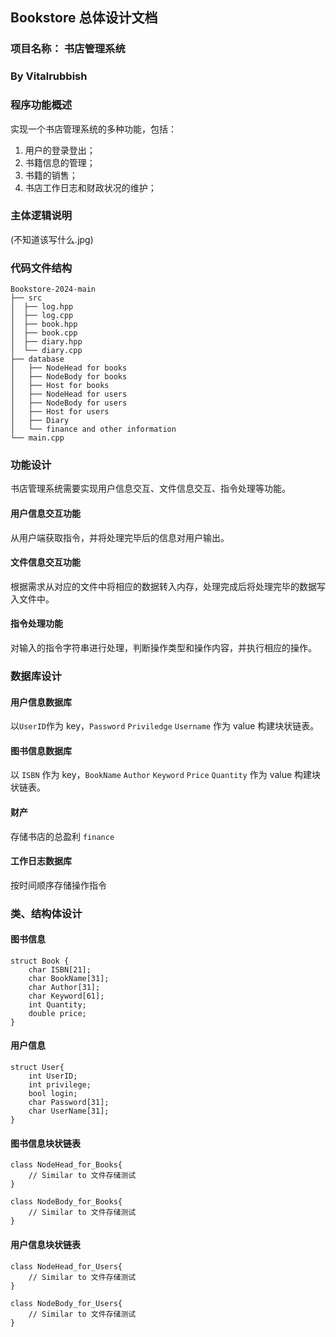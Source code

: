 ## Bookstore 总体设计文档
### 项目名称： 书店管理系统
### By Vitalrubbish
### 程序功能概述
实现一个书店管理系统的多种功能，包括：
1. 用户的登录登出；
2. 书籍信息的管理；
3. 书籍的销售；
4. 书店工作日志和财政状况的维护；

### 主体逻辑说明
(不知道该写什么.jpg)
### 代码文件结构
```
Bookstore-2024-main
├── src
│  ├── log.hpp
│  ├── log.cpp
│  ├── book.hpp
│  ├── book.cpp
│  ├── diary.hpp
│  └── diary.cpp
├── database
│   ├── NodeHead for books
│   ├── NodeBody for books
│   ├── Host for books
│   ├── NodeHead for users
│   ├── NodeBody for users
│   ├── Host for users
│   ├── Diary
│   └── finance and other information
└── main.cpp
```
### 功能设计
书店管理系统需要实现用户信息交互、文件信息交互、指令处理等功能。
#### 用户信息交互功能
从用户端获取指令，并将处理完毕后的信息对用户输出。
#### 文件信息交互功能
根据需求从对应的文件中将相应的数据转入内存，处理完成后将处理完毕的数据写入文件中。
#### 指令处理功能
对输入的指令字符串进行处理，判断操作类型和操作内容，并执行相应的操作。

### 数据库设计
#### 用户信息数据库
以`UserID`作为 key，`Password` `Priviledge` `Username` 作为 value 构建块状链表。
#### 图书信息数据库
以 `ISBN` 作为 key，`BookName` `Author` `Keyword` `Price` `Quantity` 作为 value 构建块状链表。
#### 财产
存储书店的总盈利 `finance`
#### 工作日志数据库
按时间顺序存储操作指令

### 类、结构体设计
#### 图书信息
```
struct Book {
    char ISBN[21];
    char BookName[31];
    char Author[31];
    char Keyword[61];
    int Quantity;
    double price;    
}
```
#### 用户信息
```
struct User{
    int UserID;
    int privilege;
    bool login;
    char Password[31];
    char UserName[31];
}
```
#### 图书信息块状链表
```
class NodeHead_for_Books{
    // Similar to 文件存储测试
}

class NodeBody_for_Books{
    // Similar to 文件存储测试
}
```
#### 用户信息块状链表
```
class NodeHead_for_Users{
    // Similar to 文件存储测试
}

class NodeBody_for_Users{
    // Similar to 文件存储测试
}
```
